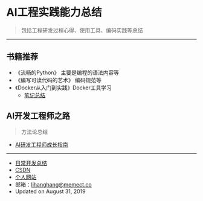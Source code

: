 # AI工程实践能力总结
> 包括工程研发过程心得、使用工具、编码实践等总结 
---
## 书籍推荐
- 《流畅的Python》  主要是编程的语法内容等   
- 《编写可读代码的艺术》 编码规范等  
- 《Docker从入门到实践》Docker工具学习  
  + [笔记总结](http://naotu.baidu.com/file/339d9e188959763fdd324e2b01faca66?token=ed8427e091fed5e8)

## AI开发工程师之路
> 方法论总结
- [AI研发工程师成长指南](https://mp.weixin.qq.com/s/Ni7rwT6bOW7ny_-tGZGOiA)

---  
- [日常开发总结](https://github.com/lihanghang/python3_Application/wiki)
- [CSDN](https://blog.csdn.net/lihangll)  
- [个人网站](https://lihanghang.top/)  
- 邮箱：lihanghang@memect.co 
- Updated on August 31, 2019 
